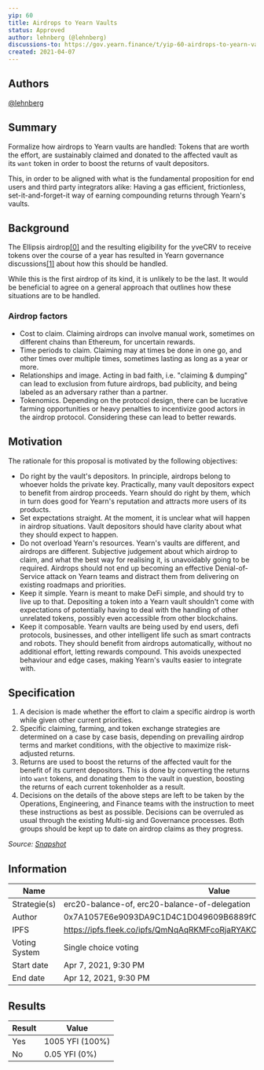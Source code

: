 ```yaml
---
yip: 60
title: Airdrops to Yearn Vaults
status: Approved
author: lehnberg (@lehnberg)
discussions-to: https://gov.yearn.finance/t/yip-60-airdrops-to-yearn-vaults/10356
created: 2021-04-07
---
```


## Authors

[@lehnberg](https://gov.yearn.finance/u/lehnberg)

## Summary

Formalize how airdrops to Yearn vaults are handled: Tokens that are worth the effort, are sustainably claimed and donated to the affected vault as its `want` token in order to boost the returns of vault depositors.

This, in order to be aligned with what is the fundamental proposition for end users and third party integrators alike: Having a gas efficient, frictionless, set-it-and-forget-it way of earning compounding returns through Yearn's vaults.

## Background

The Ellipsis airdrop[[0]](https://gov.yearn.finance/t/yip-60-airdrops-to-yearn-vaults/10356#References) and the resulting eligibility for the yveCRV to receive tokens over the course of a year has resulted in Yearn governance discussions[[1]](https://gov.yearn.finance/t/yip-60-airdrops-to-yearn-vaults/10356#References) about how this should be handled.

While this is the first airdrop of its kind, it is unlikely to be the last. It would be beneficial to agree on a general approach that outlines how these situations are to be handled.

### Airdrop factors

-   Cost to claim. Claiming airdrops can involve manual work, sometimes on different chains than Ethereum, for uncertain rewards.
-   Time periods to claim. Claiming may at times be done in one go, and other times over multiple times, sometimes lasting as long as a year or more.
-   Relationships and image. Acting in bad faith, i.e. "claiming & dumping" can lead to exclusion from future airdrops, bad publicity, and being labeled as an adversary rather than a partner.
-   Tokenomics. Depending on the protocol design, there can be lucrative farming opportunities or heavy penalties to incentivize good actors in the airdrop protocol. Considering these can lead to better rewards.

## Motivation

The rationale for this proposal is motivated by the following objectives:

-   Do right by the vault's depositors. In principle, airdrops belong to whoever holds the private key. Practically, many vault depositors expect to benefit from airdrop proceeds. Yearn should do right by them, which in turn does good for Yearn's reputation and attracts more users of its products.
-   Set expectations straight. At the moment, it is unclear what will happen in airdrop situations. Vault depositors should have clarity about what they should expect to happen.
-   Do not overload Yearn's resources. Yearn's vaults are different, and airdrops are different. Subjective judgement about which airdrop to claim, and what the best way for realising it, is unavoidably going to be required. Airdrops should not end up becoming an effective Denial-of-Service attack on Yearn teams and distract them from delivering on existing roadmaps and priorities.
-   Keep it simple. Yearn is meant to make DeFi simple, and should try to live up to that. Depositing a token into a Yearn vault shouldn't come with expectations of potentially having to deal with the handling of other unrelated tokens, possibly even accessible from other blockchains.
-   Keep it composable. Yearn vaults are being used by end users, defi protocols, businesses, and other intelligent life such as smart contracts and robots. They should benefit from airdrops automatically, without no additional effort, letting rewards compound. This avoids unexpected behaviour and edge cases, making Yearn's vaults easier to integrate with.

## Specification

1.  A decision is made whether the effort to claim a specific airdrop is worth while given other current priorities.
1.  Specific claiming, farming, and token exchange strategies are determined on a case by case basis, depending on prevailing airdrop terms and market conditions, with the objective to maximize risk-adjusted returns.
1.  Returns are used to boost the returns of the affected vault for the benefit of its current depositors. This is done by converting the returns into `want` tokens, and donating them to the vault in question, boosting the returns of each current tokenholder as a result.
1.  Decisions on the details of the above steps are left to be taken by the Operations, Engineering, and Finance teams with the instruction to meet these instructions as best as possible. Decisions can be overruled as usual through the existing Multi-sig and Governance processes. Both groups should be kept up to date on airdrop claims as they progress.

_Source: [Snapshot](https://snapshot.org/#/ybaby.eth/proposal/QmNqAqRKMFcoRjaRYAKCVETij6sjJ4S1293kbpYDMVvcjB)_

## Information

| Name                | Value                                      |
| ------------------- | ------------------------------------------ |
| Strategie(s)        | erc20-balance-of, erc20-balance-of-delegation  |
| Author              | 0x7A1057E6e9093DA9C1D4C1D049609B6889fC4c67 |
| IPFS                | https://ipfs.fleek.co/ipfs/QmNqAqRKMFcoRjaRYAKCVETij6sjJ4S1293kbpYDMVvcjB|
| Voting System       | Single choice voting                       |
| Start date          | Apr 7, 2021, 9:30 PM                       |
| End date            | Apr 12, 2021, 9:30 PM                      |

## Results

| Result              | Value                                      |
|---------------------|--------------------------------------------|
| Yes                 | 1005 YFI (100%)                            |
| No                  | 0.05 YFI (0%)                              |